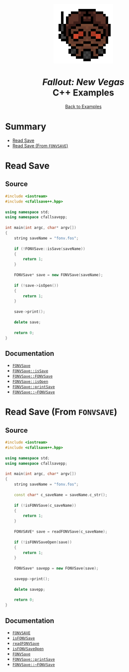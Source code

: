 <div align="center">

![Fallout: New Vegas Logo 192x192](../assets/fonv/fonv_logo_192x192.png)

# *Fallout: New Vegas*<br /> C++ Examples

[Back to Examples](../EXAMPLES.md)

</div>



# Summary

* [Read Save](#read-save)
* [Read Save (From `FONVSAVE`)](#read-save-from-fonvsave)



# Read Save

## Source

```cpp
#include <iostream>
#include <cfallsave++.hpp>

using namespace std;
using namespace cfallsavepp;

int main(int argc, char* argv[])
{
    string saveName = "fonv.fos";

    if (!FONVSave::isSave(saveName))
    {
        return 1;
    }

    FONVSave* save = new FONVSave(saveName);

    if (!save->isOpen())
    {
        return 1;
    }

    save->print();

    delete save;

    return 0;
}
```

## Documentation

* [`FONVSave`](../docs/api_cplusplus_fonv.md#fonvsave)
* [`FONVSave::isSave`](../docs/api_cplusplus_fonv.md#fonvsaveissave-static)
* [`FONVSave::FONVSave`](../docs/api_cplusplus_fonv.md#fonvsavefonvsave)
* [`FONVSave::isOpen`](../docs/api_cplusplus_fonv.md#fonvsaveisopen)
* [`FONVSave::printSave`](../docs/api_cplusplus_fonv.md#fonvsaveprintsave)
* [`FONVSave::~FONVSave`](../docs/api_cplusplus_fonv.md#fonvsavefonvsave-1)



# Read Save (From `FONVSAVE`)

## Source

```cpp
#include <iostream>
#include <cfallsave++.hpp>

using namespace std;
using namespace cfallsavepp;

int main(int argc, char* argv[])
{
    string saveName = "fonv.fos";

    const char* c_saveName = saveName.c_str();

    if (!isFONVSave(c_saveName))
    {
        return 1;
    }

    FONVSAVE* save = readFONVSave(c_saveName);

    if (!isFONVSaveOpen(save))
    {
        return 1;
    }

    FONVSave* savepp = new FONVSave(save);

    savepp->print();

    delete savepp;

    return 0;
}
```

## Documentation

* [`FONVSAVE`](../docs/api_fonv.md#fonvsave)
* [`isFONVSave`](../docs/api_fonv.md#isfonvsave)
* [`readFONVSave`](../docs/api_fonv.md#readfonvsave)
* [`isFONVSaveOpen`](../docs/api_fonv.md#isfonvsaveopen)
* [`FONVSave`](../docs/api_cplusplus_fonv.md#fonvsave)
* [`FONVSave::printSave`](../docs/api_cplusplus_fonv.md#fonvsaveprintsave)
* [`FONVSave::~FONVSave`](../docs/api_cplusplus_fonv.md#fonvsavefonvsave-1)
